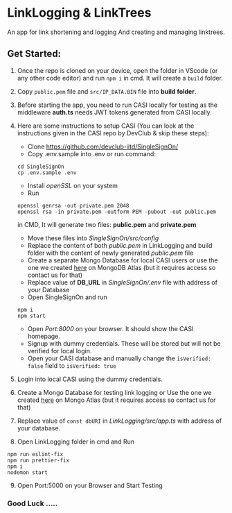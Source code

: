 # LinkLogging & LinkTrees
An app for link shortening and logging 
And creating and managing linktrees.

## Get Started: 

1. Once the repo is cloned on your device, open the folder in VScode (or any other code editor) and run `npm i` in cmd. It will create a `build` folder.
2. Copy `public.pem` file and `src/IP_DATA.BIN` file into **build folder**.
3. Before starting the app, you need to run CASI locally for testing as the middleware **auth.ts** needs JWT tokens generated from CASI locally.
4. Here are some instructions to setup CASI  (You can look at the instructions given in the CASI repo by DevClub & skip these steps):
    
    * Clone https://github.com/devclub-iitd/SingleSignOn/
    * Copy .env.sample into .env or run command:
    ```
    cd SingleSignOn
    cp .env.sample .env
    ```
    * Install *openSSL* on your system
    * Run 
    ```
    openssl genrsa -out private.pem 2048
    openssl rsa -in private.pem -outform PEM -pubout -out public.pem
    ```
    
    in CMD, It will generate two files: **public.pem** and **private.pem**
    * Move these files into _SingleSignOn/src/config_
    * Replace the content of both _public.pem_ in LinkLogging and build folder with the content of newly generated _public.pem_ file 
    * Create a separate Mongo Database for local CASI users or use the one we created [here](mongodb+srv://test_user:linklogging1234@linklogging.ijmqm.mongodb.net/CASI?retryWrites=true&w=majority) on MongoDB Atlas (but it requires access so    contact us for that)
    * Replace value of **DB_URL** in *SingleSignOn/.env* file with address of your Database
    * Open SingleSignOn and run 
    ```
    npm i
    npm start
    ```
    * Open _Port:8000_ on your browser. It should show the CASI homepage.
    * Signup with dummy credentials. These will be stored but will not be verified for local login.
    * Open your CASI database and manually change the `isVerified: false` field to `isVerified: true`

5. Login into local CASI using the dummy credentials.
6. Create a Mongo Database for testing link logging or Use the one we created [here](mongodb+srv://test_user:linklogging1234@linklogging.ijmqm.mongodb.net/link_logging?retryWrites=true&w=majority) on Mongo Atlas (but it requires access so contact us for that)
7. Replace value of `const dbURI` in *LinkLogging/src/app.ts* with address of your database.
8. Open LinkLogging folder in cmd and Run
```
npm run eslint-fix
npm run prettier-fix
npm i
nodemon start
```
9. Open Port:5000 on your Browser and Start Testing

### Good Luck .....
